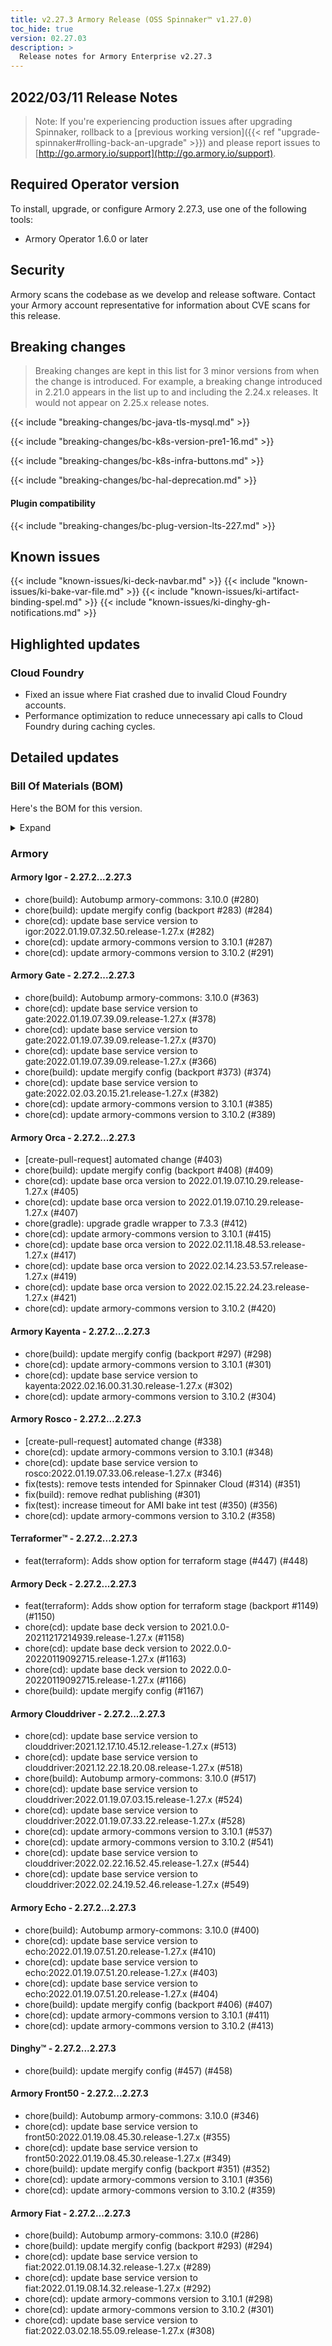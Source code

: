 ```yaml
---
title: v2.27.3 Armory Release (OSS Spinnaker™ v1.27.0)
toc_hide: true
version: 02.27.03
description: >
  Release notes for Armory Enterprise v2.27.3
---
```


## 2022/03/11 Release Notes

> Note: If you're experiencing production issues after upgrading Spinnaker, rollback to a [previous working version]({{< ref "upgrade-spinnaker#rolling-back-an-upgrade" >}}) and please report issues to [http://go.armory.io/support](http://go.armory.io/support).

## Required Operator version

To install, upgrade, or configure Armory 2.27.3, use one of the following tools:

- Armory Operator 1.6.0 or later

## Security

Armory scans the codebase as we develop and release software. Contact your Armory account representative for information about CVE scans for this release.

## Breaking changes
<!-- Copy/paste from the previous version if there are recent ones. We can drop breaking changes after 3 minor versions. Add new ones from OSS and Armory. -->

> Breaking changes are kept in this list for 3 minor versions from when the change is introduced. For example, a breaking change introduced in 2.21.0 appears in the list up to and including the 2.24.x releases. It would not appear on 2.25.x release notes.

{{< include "breaking-changes/bc-java-tls-mysql.md" >}}

{{< include "breaking-changes/bc-k8s-version-pre1-16.md" >}}

{{< include "breaking-changes/bc-k8s-infra-buttons.md" >}}

{{< include "breaking-changes/bc-hal-deprecation.md" >}}

#### Plugin compatibility

{{< include "breaking-changes/bc-plug-version-lts-227.md" >}}

## Known issues
<!-- Copy/paste known issues from the previous version if they're not fixed. Add new ones from OSS and Armory. If there aren't any issues, state that so readers don't think we forgot to fill out this section. -->

{{< include "known-issues/ki-deck-navbar.md" >}}
{{< include "known-issues/ki-bake-var-file.md" >}}
{{< include "known-issues/ki-artifact-binding-spel.md" >}}
{{< include "known-issues/ki-dinghy-gh-notifications.md" >}}

## Highlighted updates

<!--
Each item category (such as UI) under here should be an h3 (###). List the following info that service owners should be able to provide:
- Major changes or new features we want to call out for Armory and OSS. Changes should be grouped under end user understandable sections. For example, instead of Deck, use UI. Instead of Fiat, use Permissions.
- Fixes to any known issues from previous versions that we have in release notes. These can all be grouped under a Fixed issues H3.
-->

### Cloud Foundry

* Fixed an issue where Fiat crashed due to invalid Cloud Foundry accounts.
* Performance optimization to reduce unnecessary api calls to Cloud Foundry during caching cycles.

## Detailed updates

### Bill Of Materials (BOM)

Here's the BOM for this version.
<details><summary>Expand</summary>
<pre class="highlight">
<code>artifactSources:
  dockerRegistry: docker.io/armory
dependencies:
  redis:
    commit: null
    version: 2:2.8.4-2
services:
  clouddriver:
    commit: 5eb6c8598e22a90ca6eb8c5d7dcb5daddeade04f
    version: 2.27.3
  deck:
    commit: ea911f8927180bb5223f3c6149005568111ad294
    version: 2.27.3
  dinghy:
    commit: ee2e7f8b9778741dae1a5571cb47ac6c76c51d81
    version: 2.27.3
  echo:
    commit: aa794fa58437bbaae6b3f7c32f4844e5da937c92
    version: 2.27.3
  fiat:
    commit: e285a77d97d73304e3a1f75fd67c736eac804a37
    version: 2.27.3
  front50:
    commit: e60edec818a2c0633c9e809b1cca66a03e640d9a
    version: 2.27.3
  gate:
    commit: f4f1b1c0511d7d20e948541eceb020112acc9f52
    version: 2.27.3
  igor:
    commit: 97986b3554e3501507989335e73618a832357f71
    version: 2.27.3
  kayenta:
    commit: 800b14c9162cc0f486f4e7f510f87ec8db9b5e98
    version: 2.27.3
  monitoring-daemon:
    commit: null
    version: 2.26.0
  monitoring-third-party:
    commit: null
    version: 2.26.0
  orca:
    commit: 4fe016e9539cfae5cf79b39888227afc11a5741b
    version: 2.27.3
  rosco:
    commit: 44f38498ade0864c5c8373f43560a984c2c91432
    version: 2.27.3
  terraformer:
    commit: 89dd4af83b669d6a12de41611ea0bdf57857dd73
    version: 2.27.3
timestamp: "2022-03-02 19:10:56"
version: 2.27.3
</code>
</pre>
</details>

### Armory


#### Armory Igor - 2.27.2...2.27.3

  - chore(build): Autobump armory-commons: 3.10.0 (#280)
  - chore(build): update mergify config (backport #283) (#284)
  - chore(cd): update base service version to igor:2022.01.19.07.32.50.release-1.27.x (#282)
  - chore(cd): update armory-commons version to 3.10.1 (#287)
  - chore(cd): update armory-commons version to 3.10.2 (#291)

#### Armory Gate - 2.27.2...2.27.3

  - chore(build): Autobump armory-commons: 3.10.0 (#363)
  - chore(cd): update base service version to gate:2022.01.19.07.39.09.release-1.27.x (#378)
  - chore(cd): update base service version to gate:2022.01.19.07.39.09.release-1.27.x (#370)
  - chore(cd): update base service version to gate:2022.01.19.07.39.09.release-1.27.x (#366)
  - chore(build): update mergify config (backport #373) (#374)
  - chore(cd): update base service version to gate:2022.02.03.20.15.21.release-1.27.x (#382)
  - chore(cd): update armory-commons version to 3.10.1 (#385)
  - chore(cd): update armory-commons version to 3.10.2 (#389)

#### Armory Orca - 2.27.2...2.27.3

  - [create-pull-request] automated change (#403)
  - chore(build): update mergify config (backport #408) (#409)
  - chore(cd): update base orca version to 2022.01.19.07.10.29.release-1.27.x (#405)
  - chore(cd): update base orca version to 2022.01.19.07.10.29.release-1.27.x (#407)
  - chore(gradle): upgrade gradle wrapper to 7.3.3 (#412)
  - chore(cd): update armory-commons version to 3.10.1 (#415)
  - chore(cd): update base orca version to 2022.02.11.18.48.53.release-1.27.x (#417)
  - chore(cd): update base orca version to 2022.02.14.23.53.57.release-1.27.x (#419)
  - chore(cd): update base orca version to 2022.02.15.22.24.23.release-1.27.x (#421)
  - chore(cd): update armory-commons version to 3.10.2 (#420)

#### Armory Kayenta - 2.27.2...2.27.3

  - chore(build): update mergify config (backport #297) (#298)
  - chore(cd): update armory-commons version to 3.10.1 (#301)
  - chore(cd): update base service version to kayenta:2022.02.16.00.31.30.release-1.27.x (#302)
  - chore(cd): update armory-commons version to 3.10.2 (#304)

#### Armory Rosco - 2.27.2...2.27.3

  - [create-pull-request] automated change (#338)
  - chore(cd): update armory-commons version to 3.10.1 (#348)
  - chore(cd): update base service version to rosco:2022.01.19.07.33.06.release-1.27.x (#346)
  - fix(tests): remove tests intended for Spinnaker Cloud (#314) (#351)
  - fix(build): remove redhat publishing (#301)
  - fix(test): increase timeout for AMI bake int test (#350) (#356)
  - chore(cd): update armory-commons version to 3.10.2 (#358)

#### Terraformer™ - 2.27.2...2.27.3

  - feat(terraform): Adds show option for terraform stage (#447) (#448)

#### Armory Deck - 2.27.2...2.27.3

  - feat(terraform): Adds show option for terraform stage (backport #1149) (#1150)
  - chore(cd): update base deck version to 2021.0.0-20211217214939.release-1.27.x (#1158)
  - chore(cd): update base deck version to 2022.0.0-20220119092715.release-1.27.x (#1163)
  - chore(cd): update base deck version to 2022.0.0-20220119092715.release-1.27.x (#1166)
  - chore(build): update mergify config (#1167)

#### Armory Clouddriver - 2.27.2...2.27.3

  - chore(cd): update base service version to clouddriver:2021.12.17.10.45.12.release-1.27.x (#513)
  - chore(cd): update base service version to clouddriver:2021.12.22.18.20.08.release-1.27.x (#518)
  - chore(build): Autobump armory-commons: 3.10.0 (#517)
  - chore(cd): update base service version to clouddriver:2022.01.19.07.03.15.release-1.27.x (#524)
  - chore(cd): update base service version to clouddriver:2022.01.19.07.33.22.release-1.27.x (#528)
  - chore(cd): update armory-commons version to 3.10.1 (#537)
  - chore(cd): update armory-commons version to 3.10.2 (#541)
  - chore(cd): update base service version to clouddriver:2022.02.22.16.52.45.release-1.27.x (#544)
  - chore(cd): update base service version to clouddriver:2022.02.24.19.52.46.release-1.27.x (#549)

#### Armory Echo - 2.27.2...2.27.3

  - chore(build): Autobump armory-commons: 3.10.0 (#400)
  - chore(cd): update base service version to echo:2022.01.19.07.51.20.release-1.27.x (#410)
  - chore(cd): update base service version to echo:2022.01.19.07.51.20.release-1.27.x (#403)
  - chore(cd): update base service version to echo:2022.01.19.07.51.20.release-1.27.x (#404)
  - chore(build): update mergify config (backport #406) (#407)
  - chore(cd): update armory-commons version to 3.10.1 (#411)
  - chore(cd): update armory-commons version to 3.10.2 (#413)

#### Dinghy™ - 2.27.2...2.27.3

  - chore(build): update mergify config (#457) (#458)

#### Armory Front50 - 2.27.2...2.27.3

  - chore(build): Autobump armory-commons: 3.10.0 (#346)
  - chore(cd): update base service version to front50:2022.01.19.08.45.30.release-1.27.x (#355)
  - chore(cd): update base service version to front50:2022.01.19.08.45.30.release-1.27.x (#349)
  - chore(build): update mergify config (backport #351) (#352)
  - chore(cd): update armory-commons version to 3.10.1 (#356)
  - chore(cd): update armory-commons version to 3.10.2 (#359)

#### Armory Fiat - 2.27.2...2.27.3

  - chore(build): Autobump armory-commons: 3.10.0 (#286)
  - chore(build): update mergify config (backport #293) (#294)
  - chore(cd): update base service version to fiat:2022.01.19.08.14.32.release-1.27.x (#289)
  - chore(cd): update base service version to fiat:2022.01.19.08.14.32.release-1.27.x (#292)
  - chore(cd): update armory-commons version to 3.10.1 (#298)
  - chore(cd): update armory-commons version to 3.10.2 (#301)
  - chore(cd): update base service version to fiat:2022.03.02.18.55.09.release-1.27.x (#308)

